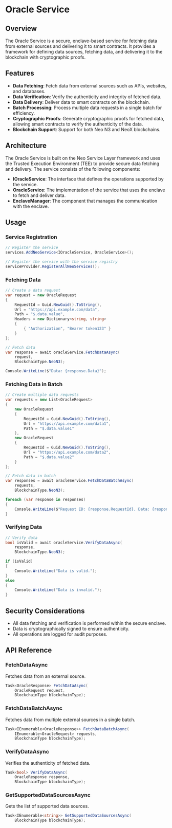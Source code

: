 # Oracle Service

## Overview

The Oracle Service is a secure, enclave-based service for fetching data from external sources and delivering it to smart contracts. It provides a framework for defining data sources, fetching data, and delivering it to the blockchain with cryptographic proofs.

## Features

- **Data Fetching**: Fetch data from external sources such as APIs, websites, and databases.
- **Data Verification**: Verify the authenticity and integrity of fetched data.
- **Data Delivery**: Deliver data to smart contracts on the blockchain.
- **Batch Processing**: Process multiple data requests in a single batch for efficiency.
- **Cryptographic Proofs**: Generate cryptographic proofs for fetched data, allowing smart contracts to verify the authenticity of the data.
- **Blockchain Support**: Support for both Neo N3 and NeoX blockchains.

## Architecture

The Oracle Service is built on the Neo Service Layer framework and uses the Trusted Execution Environment (TEE) to provide secure data fetching and delivery. The service consists of the following components:

- **IOracleService**: The interface that defines the operations supported by the service.
- **OracleService**: The implementation of the service that uses the enclave to fetch and deliver data.
- **EnclaveManager**: The component that manages the communication with the enclave.

## Usage

### Service Registration

```csharp
// Register the service
services.AddNeoService<IOracleService, OracleService>();

// Register the service with the service registry
serviceProvider.RegisterAllNeoServices();
```

### Fetching Data

```csharp
// Create a data request
var request = new OracleRequest
{
    RequestId = Guid.NewGuid().ToString(),
    Url = "https://api.example.com/data",
    Path = "$.data.value",
    Headers = new Dictionary<string, string>
    {
        { "Authorization", "Bearer token123" }
    }
};

// Fetch data
var response = await oracleService.FetchDataAsync(
    request,
    BlockchainType.NeoN3);

Console.WriteLine($"Data: {response.Data}");
```

### Fetching Data in Batch

```csharp
// Create multiple data requests
var requests = new List<OracleRequest>
{
    new OracleRequest
    {
        RequestId = Guid.NewGuid().ToString(),
        Url = "https://api.example.com/data1",
        Path = "$.data.value1"
    },
    new OracleRequest
    {
        RequestId = Guid.NewGuid().ToString(),
        Url = "https://api.example.com/data2",
        Path = "$.data.value2"
    }
};

// Fetch data in batch
var responses = await oracleService.FetchDataBatchAsync(
    requests,
    BlockchainType.NeoN3);

foreach (var response in responses)
{
    Console.WriteLine($"Request ID: {response.RequestId}, Data: {response.Data}");
}
```

### Verifying Data

```csharp
// Verify data
bool isValid = await oracleService.VerifyDataAsync(
    response,
    BlockchainType.NeoN3);

if (isValid)
{
    Console.WriteLine("Data is valid.");
}
else
{
    Console.WriteLine("Data is invalid.");
}
```

## Security Considerations

- All data fetching and verification is performed within the secure enclave.
- Data is cryptographically signed to ensure authenticity.
- All operations are logged for audit purposes.

## API Reference

### FetchDataAsync

Fetches data from an external source.

```csharp
Task<OracleResponse> FetchDataAsync(
    OracleRequest request,
    BlockchainType blockchainType);
```

### FetchDataBatchAsync

Fetches data from multiple external sources in a single batch.

```csharp
Task<IEnumerable<OracleResponse>> FetchDataBatchAsync(
    IEnumerable<OracleRequest> requests,
    BlockchainType blockchainType);
```

### VerifyDataAsync

Verifies the authenticity of fetched data.

```csharp
Task<bool> VerifyDataAsync(
    OracleResponse response,
    BlockchainType blockchainType);
```

### GetSupportedDataSourcesAsync

Gets the list of supported data sources.

```csharp
Task<IEnumerable<string>> GetSupportedDataSourcesAsync(
    BlockchainType blockchainType);
```
